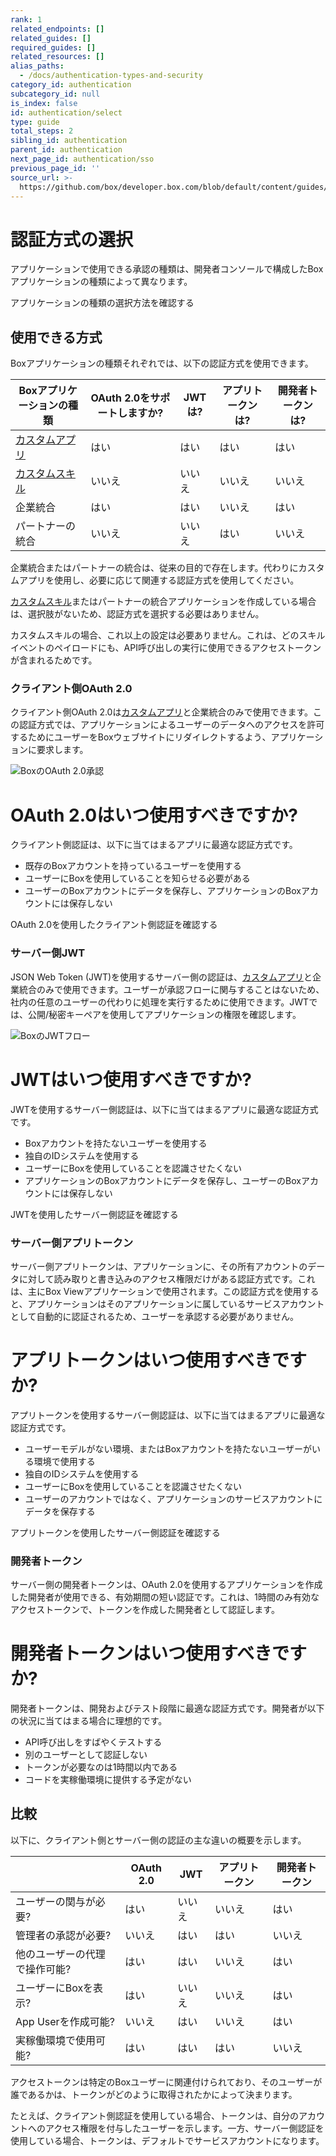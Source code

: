 ```yaml
---
rank: 1
related_endpoints: []
related_guides: []
required_guides: []
related_resources: []
alias_paths:
  - /docs/authentication-types-and-security
category_id: authentication
subcategory_id: null
is_index: false
id: authentication/select
type: guide
total_steps: 2
sibling_id: authentication
parent_id: authentication
next_page_id: authentication/sso
previous_page_id: ''
source_url: >-
  https://github.com/box/developer.box.com/blob/default/content/guides/authentication/select.md
---
```

# 認証方式の選択

アプリケーションで使用できる承認の種類は、開発者コンソールで構成したBoxアプリケーションの種類によって異なります。

<CTA to="guide://applications/select">

アプリケーションの種類の選択方法を確認する

</CTA>

## 使用できる方式

Boxアプリケーションの種類それぞれでは、以下の認証方式を使用できます。

<!-- markdownlint-disable line-length -->

| Boxアプリケーションの種類          | OAuth 2.0をサポートしますか? | JWTは? | アプリトークンは? | 開発者トークンは? |
| ----------------------- | ------------------- | ----- | --------- | --------- |
| [カスタムアプリ][custom-app]   | はい                  | はい    | はい        | はい        |
| [カスタムスキル][custom-skill] | いいえ                 | いいえ   | いいえ       | いいえ       |
| 企業統合                    | はい                  | はい    | いいえ       | はい        |
| パートナーの統合                | いいえ                 | いいえ   | はい        | いいえ       |

<!-- markdownlint-enable line-length -->

<Message warning>

企業統合またはパートナーの統合は、従来の目的で存在します。代わりにカスタムアプリを使用し、必要に応じて関連する認証方式を使用してください。

</Message>

<Message>

[カスタムスキル][custom-skill]またはパートナーの統合アプリケーションを作成している場合は、選択肢がないため、認証方式を選択する必要はありません。

カスタムスキルの場合、これ以上の設定は必要ありません。これは、どのスキルイベントのペイロードにも、API呼び出しの実行に使用できるアクセストークンが含まれるためです。

</Message>

### クライアント側OAuth 2.0

クライアント側OAuth 2.0は[カスタムアプリ][custom-app]と企業統合のみで使用できます。この認証方式では、アプリケーションによるユーザーのデータへのアクセスを許可するためにユーザーをBoxウェブサイトにリダイレクトするよう、アプリケーションに要求します。

<ImageFrame center width="400" shadow border>

![BoxのOAuth 2.0承認](./oauth2-grant.png)

</ImageFrame>

<Message>

# OAuth 2.0はいつ使用すべきですか?

クライアント側認証は、以下に当てはまるアプリに最適な認証方式です。

* 既存のBoxアカウントを持っているユーザーを使用する
* ユーザーにBoxを使用していることを知らせる必要がある
* ユーザーのBoxアカウントにデータを保存し、アプリケーションのBoxアカウントには保存しない

</Message>

<CTA to="guide://authentication/oauth2">

OAuth 2.0を使用したクライアント側認証を確認する

</CTA>

### サーバー側JWT

JSON Web Token (JWT)を使用するサーバー側の認証は、[カスタムアプリ][custom-app]と企業統合のみで使用できます。ユーザーが承認フローに関与することはないため、社内の任意のユーザーの代わりに処理を実行するために使用できます。JWTでは、公開/秘密キーペアを使用してアプリケーションの権限を確認します。

<ImageFrame center shadow border>

![BoxのJWTフロー](./jwt-flow.png)

</ImageFrame>

<Message>

# JWTはいつ使用すべきですか?

JWTを使用するサーバー側認証は、以下に当てはまるアプリに最適な認証方式です。

* Boxアカウントを持たないユーザーを使用する
* 独自のIDシステムを使用する
* ユーザーにBoxを使用していることを認識させたくない
* アプリケーションのBoxアカウントにデータを保存し、ユーザーのBoxアカウントには保存しない

</Message>

<CTA to="guide://authentication/jwt">

JWTを使用したサーバー側認証を確認する

</CTA>

### サーバー側アプリトークン

サーバー側アプリトークンは、アプリケーションに、その所有アカウントのデータに対して読み取りと書き込みのアクセス権限だけがある認証方式です。これは、主にBox Viewアプリケーションで使用されます。この認証方式を使用すると、アプリケーションはそのアプリケーションに属しているサービスアカウントとして自動的に認証されるため、ユーザーを承認する必要がありません。

<Message>

# アプリトークンはいつ使用すべきですか?

アプリトークンを使用するサーバー側認証は、以下に当てはまるアプリに最適な認証方式です。

* ユーザーモデルがない環境、またはBoxアカウントを持たないユーザーがいる環境で使用する
* 独自のIDシステムを使用する
* ユーザーにBoxを使用していることを認識させたくない
* ユーザーのアカウントではなく、アプリケーションのサービスアカウントにデータを保存する

</Message>

<CTA to="guide://authentication/app-token">

アプリトークンを使用したサーバー側認証を確認する

</CTA>

### 開発者トークン

サーバー側の開発者トークンは、OAuth 2.0を使用するアプリケーションを作成した開発者が使用できる、有効期間の短い認証です。これは、1時間のみ有効なアクセストークンで、トークンを作成した開発者として認証します。

<Message>

# 開発者トークンはいつ使用すべきですか?

開発者トークンは、開発およびテスト段階に最適な認証方式です。開発者が以下の状況に当てはまる場合に理想的です。

* API呼び出しをすばやくテストする
* 別のユーザーとして認証しない
* トークンが必要なのは1時間以内である
* コードを実稼働環境に提供する予定がない

</Message>

## 比較

以下に、クライアント側とサーバー側の認証の主な違いの概要を示します。

<!-- markdownlint-disable line-length -->

|                 | OAuth 2.0 | JWT | アプリトークン | 開発者トークン |
| --------------- | --------- | --- | ------- | ------- |
| ユーザーの関与が必要?     | はい        | いいえ | いいえ     | はい      |
| 管理者の承認が必要?      | いいえ       | はい  | はい      | いいえ     |
| 他のユーザーの代理で操作可能? | はい        | はい  | いいえ     | はい      |
| ユーザーにBoxを表示?    | はい        | いいえ | いいえ     | はい      |
| App Userを作成可能?  | いいえ       | はい  | いいえ     | はい      |
| 実稼働環境で使用可能?     | はい        | はい  | はい      | いいえ     |

<!-- markdownlint-enable line-length -->

<Message>

アクセストークンは特定のBoxユーザーに関連付けられており、そのユーザーが誰であるかは、トークンがどのように取得されたかによって決まります。

たとえば、クライアント側認証を使用している場合、トークンは、自分のアカウントへのアクセス権限を付与したユーザーを示します。一方、サーバー側認証を使用している場合、トークンは、デフォルトでサービスアカウントになります。

</Message>

[custom-app]: guide://applications/custom-apps

[custom-skill]: guide://applications/custom-skills
